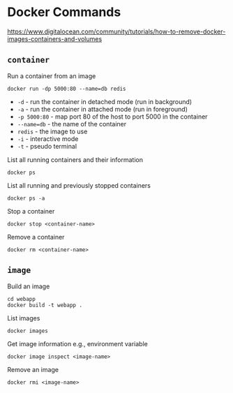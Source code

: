 # Docker Commands

https://www.digitalocean.com/community/tutorials/how-to-remove-docker-images-containers-and-volumes

## `container`

Run a container from an image

```
docker run -dp 5000:80 --name=db redis
```

- `-d` - run the container in detached mode (run in background)
- `-a` - run the container in attached mode (run in foreground)
- `-p 5000:80` - map port 80 of the host to port 5000 in the container
- `--name=db` - the name of the container
- `redis` - the image to use
- `-i` - interactive mode
- `-t` - pseudo terminal

List all running containers and their information

```
docker ps
```

List all running and previously stopped containers

```
docker ps -a
```

Stop a container

```
docker stop <container-name>
```

Remove a container

```
docker rm <container-name>
```

## `image`

Build an image

```
cd webapp
docker build -t webapp .
```

List images

```
docker images
```

Get image information e.g., environment variable

```
docker image inspect <image-name>
```

Remove an image

```
docker rmi <image-name>
```

